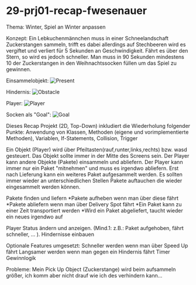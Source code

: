 # 29-prj01-recap-fwesenauer
Thema: Winter, Spiel an Winter anpassen

Konzept: Ein Lebkuchenmännchen muss in einer Schneelandschaft Zuckerstangen sammeln, trifft es dabei allerdings auf Stechbeeren wird es vergiftet und verliert für 5 Sekunden an Geschwindigkeit. Fährt es über den Stern, so wird es jedoch schneller. Man muss in 90 Sekunden mindestens 10 der Zuckerstangen in den Weihnachtssocken füllen um das Spiel zu gewinnen.

Einsammelobjekt:
![Present](https://user-images.githubusercontent.com/72736373/212928002-dc63eeb7-6c02-4a38-a265-a061af45b16c.png)

Hindernis:
![Obstacle](https://user-images.githubusercontent.com/72736373/212928077-fd79dd78-59a9-4eff-9516-c14366d0cecc.png)

Player:
![Player](https://user-images.githubusercontent.com/72736373/212928135-b3401c13-471c-4fd2-832f-c9ba4aba8508.png)

Socken als "Goal":
![Goal](https://user-images.githubusercontent.com/72736373/212928213-8e5e6bbd-8178-442d-9caa-5887f9c5eedc.png)


Dieses Recap Projekt (2D, Top-Down) inkludiert die Wiederholung folgender Punkte:
Anwendung von Klassen, Methoden (eigene und vorimplementierte Methoden), Variablen, If-Statements,
Collision, Trigger

Ein Objekt (Player) wird über Pfeiltasten(rauf,runter,links,rechts) bzw. wasd gesteuert. Das Objekt sollte immer in der Mitte des Screens sein. 
Der Player kann andere Objekte (Pakete) einsammeln und abliefern. Der Player kann immer nur ein Paket "mitnehmen" und muss es irgendwo abliefern.
Erst nach Lieferung kann ein weiteres Paket aufgesammelt werden. 
Es sollten immer wieder an unterschiedlichen Stellen Pakete auftauchen die wieder eingesammelt werden können.  
 
Pakete finden und liefern
*Pakete aufheben wenn man über diese fährt
*Pakete abliefern wenn man über Delivery Spot fährt
*Ein Paket kann zu einer Zeit transportiert werden
*Wird ein Paket abgeliefert, taucht wieder ein neues irgendwo auf

Player Status ändern und anzeigen. (Mind.1: z.B.: Paket aufgehoben, fährt schneller, … ).
Hindernisse einbauen

Optionale Features umgesetzt:
Schneller werden wenn man über Speed Up fährt
Langsamer werden wenn man gegen ein Hindernis fährt
Timer
Gewinnlogik

Probleme: Mein Pick Up Object (Zuckerstange) wird beim aufsammeln größer, ich komm aber nicht drauf wie ich des verhindern kann...
